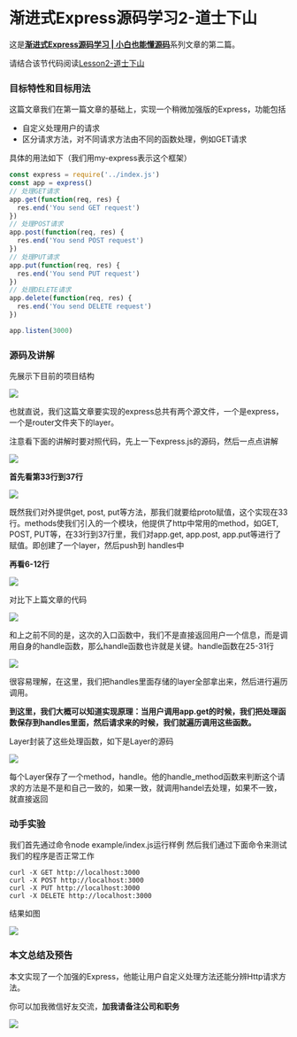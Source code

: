 # 渐进式Express源码学习2-道士下山

这是[**渐进式Express源码学习 | 小白也能懂源码**](https://github.com/sunkuo/grow-to-express)系列文章的第二篇。

请结合该节代码阅读[Lesson2-道士下山](https://github.com/sunkuo/grow-to-express/tree/master/Lesson2-%E9%81%93%E5%A3%AB%E4%B8%8B%E5%B1%B1)

### 目标特性和目标用法

这篇文章我们在第一篇文章的基础上，实现一个稍微加强版的Express，功能包括

- 自定义处理用户的请求
- 区分请求方法，对不同请求方法由不同的函数处理，例如GET请求

具体的用法如下（我们用my-express表示这个框架）

```javascript
const express = require('../index.js')
const app = express()
// 处理GET请求
app.get(function(req, res) {
  res.end('You send GET request')
})
// 处理POST请求
app.post(function(req, res) {
  res.end('You send POST request')
})
// 处理PUT请求
app.put(function(req, res) {
  res.end('You send PUT request')
})
// 处理DELETE请求
app.delete(function(req, res) {
  res.end('You send DELETE request')
})

app.listen(3000)
```

### 源码及讲解
先展示下目前的项目结构

![](http://oyo14vy95.bkt.clouddn.com/17-12-4/57201068.jpg)

也就直说，我们这篇文章要实现的express总共有两个源文件，一个是express，一个是router文件夹下的layer。

注意看下面的讲解时要对照代码，先上一下express.js的源码，然后一点点讲解

![](http://oyo14vy95.bkt.clouddn.com/17-12-4/90066345.jpg)

**首先看第33行到37行**

![](http://oyo14vy95.bkt.clouddn.com/17-12-4/80124807.jpg)

既然我们对外提供get, post, put等方法，那我们就要给proto赋值，这个实现在33行。methods使我们引入的一个模块，他提供了http中常用的method，如GET, POST, PUT等，在33行到37行里，我们对app.get, app.post, app.put等进行了赋值。即创建了一个layer，然后push到 handles中

**再看6-12行**

![](http://oyo14vy95.bkt.clouddn.com/17-12-4/18049505.jpg)

对比下上篇文章的代码

![](http://oyo14vy95.bkt.clouddn.com/17-12-4/92331096.jpg)

和上之前不同的是，这次的入口函数中，我们不是直接返回用户一个信息，而是调用自身的handle函数，那么handle函数也许就是关键。handle函数在25-31行

![](http://oyo14vy95.bkt.clouddn.com/17-12-4/73966730.jpg)

很容易理解，在这里，我们把handles里面存储的layer全部拿出来，然后进行遍历调用。

**到这里，我们大概可以知道实现原理：当用户调用app.get的时候，我们把处理函数保存到handles里面，然后请求来的时候，我们就遍历调用这些函数。**

Layer封装了这些处理函数，如下是Layer的源码

![](http://oyo14vy95.bkt.clouddn.com/17-12-4/96580952.jpg)

每个Layer保存了一个method，handle。他的handle_method函数来判断这个请求的方法是不是和自己一致的，如果一致，就调用handel去处理，如果不一致，就直接返回

### 动手实验
我们首先通过命令node example/index.js运行样例
然后我们通过下面命令来测试我们的程序是否正常工作

```shell
curl -X GET http://localhost:3000
curl -X POST http://localhost:3000
curl -X PUT http://localhost:3000
curl -X DELETE http://localhost:3000
```

结果如图

![](http://oyo14vy95.bkt.clouddn.com/17-12-4/32335462.jpg)

### 本文总结及预告
本文实现了一个加强的Express，他能让用户自定义处理方法还能分辨Http请求方法。

你可以加我微信好友交流，**加我请备注公司和职务**

![](http://oyo14vy95.bkt.clouddn.com/17-12-4/99218404.jpg)